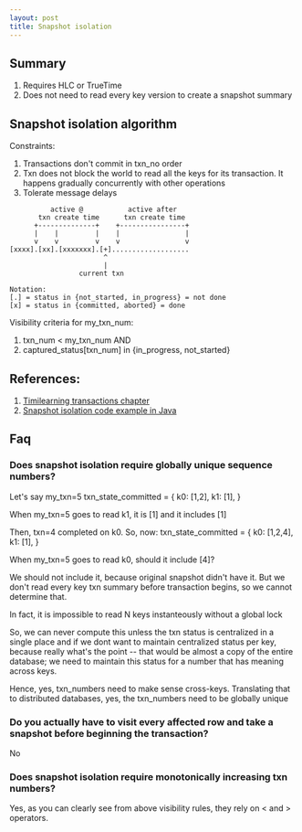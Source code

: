 ```yaml
---
layout: post
title: Snapshot isolation
---
```


## Summary

1. Requires HLC or TrueTime
2. Does not need to read every key version to create a snapshot summary

## Snapshot isolation algorithm

Constraints:
1. Transactions don't commit in txn_no order
2. Txn does not block the world to read all the keys for its transaction. It happens gradually concurrently with other operations
3. Tolerate message delays


```
          active @           active after
       txn create time      txn create time
      +--------------+    +----------------+       
      |    |         |    |                |    
      v    v         v    v                v    
[xxxx].[xx].[xxxxxxx].[+]...................
                       ^
                       |
                 current txn

Notation:
[.] = status in {not_started, in_progress} = not done
[x] = status in {committed, aborted} = done
```

Visibility criteria for my_txn_num:
1. txn_num < my_txn_num AND
2. captured_status[txn_num] in {in_progress, not_started}

## References:
1. [Timilearning transactions chapter](https://timilearning.com/posts/ddia/part-two/chapter-7/#indexes-and-snapshot-isolation)
2. [Snapshot isolation code example in Java](https://github.com/Sdaas/SnapshotIsolationDemo/blob/93987045dd709c0a81f4cef9fa33e7c221b5d22b/src/main/java/com/daasworld/Account.java#L26)

## Faq

### Does snapshot isolation require globally unique sequence numbers?

Let's say
my_txn=5
txn_state_committed = {
  k0: [1,2],
  k1: [1],
}

When my_txn=5 goes to read k1, it is [1] and it includes [1]

Then, txn=4 completed on k0. So, now:
txn_state_committed = {
  k0: [1,2,4],
  k1: [1],
}

When my_txn=5 goes to read k0, should it include [4]?

We should not include it, because original snapshot didn't have it. But we don't read every key txn summary before transaction begins, so we cannot determine that.

In fact, it is impossible to read N keys instanteously without a global lock
   
So, we can never compute this unless the txn status is centralized in a single place and if we dont want to maintain centralized status per key, because really what's the point -- that would be almost a copy of the entire database; we need to maintain this status for a number that has meaning across keys.

Hence, yes, txn_numbers need to make sense cross-keys. Translating that to distributed databases, yes, the txn_numbers need to be globally unique

### Do you actually have to visit every affected row and take a snapshot before beginning the transaction?

No

### Does snapshot isolation require monotonically increasing txn numbers?

Yes, as you can clearly see from above visibility rules, they rely on < and > operators.